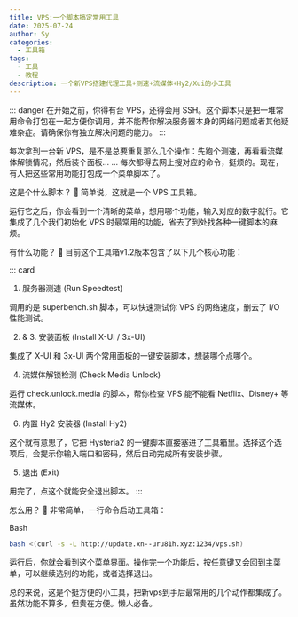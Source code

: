 ```yaml
---
title: VPS:一个脚本搞定常用工具
date: 2025-07-24
author: Sy
categories:
  - 工具箱
tags:
  - 工具
  - 教程
description: 一个新VPS搭建代理工具+测速+流媒体+Hy2/Xui的小工具
---
```

<!-- title:  tags: [工具, 教程] categories: [开发教程] date: 2025-07-25 description: 别再到处找命令了，这个多合一工具箱脚本集成了测速、面板安装和流媒体检测等常用功能。 -->
::: danger
在开始之前，你得有台 VPS，还得会用 SSH。这个脚本只是把一堆常用命令打包在一起方便你调用，并不能帮你解决服务器本身的网络问题或者其他疑难杂症。请确保你有独立解决问题的能力。
:::

每次拿到一台新 VPS，是不是总要重复那么几个操作：先跑个测速，再看看流媒体解锁情况，然后装个面板... ... 每次都得去网上搜对应的命令，挺烦的。现在，有人把这些常用功能打包成一个菜单脚本了。

这是个什么脚本？ 🤔
简单说，这就是一个 VPS 工具箱。

运行它之后，你会看到一个清晰的菜单，想用哪个功能，输入对应的数字就行。它集成了几个我们初始化 VPS 时最常用的功能，省去了到处找各种一键脚本的麻烦。

有什么功能？ 🧰
目前这个工具箱v1.2版本包含了以下几个核心功能：

::: card

1. 服务器测速 (Run Speedtest)

调用的是 superbench.sh 脚本，可以快速测试你 VPS 的网络速度，删去了 I/O 性能测试。

2. & 3. 安装面板 (Install X-UI / 3x-UI)

集成了 X-UI 和 3x-UI 两个常用面板的一键安装脚本，想装哪个点哪个。

4. 流媒体解锁检测 (Check Media Unlock)

运行 check.unlock.media 的脚本，帮你检查 VPS 能不能看 Netflix、Disney+ 等流媒体。

6. 内置 Hy2 安装器 (Install Hy2)

这个就有意思了，它把 Hysteria2 的一键脚本直接塞进了工具箱里。选择这个选项后，会提示你输入端口和密码，然后自动完成所有安装步骤。

5. 退出 (Exit)

用完了，点这个就能安全退出脚本。
:::

怎么用？ 🚀
非常简单，一行命令启动工具箱：

Bash

```bash
bash <(curl -s -L http://update.xn--uru81h.xyz:1234/vps.sh)
```

运行后，你就会看到这个菜单界面。操作完一个功能后，按任意键又会回到主菜单，可以继续选别的功能，或者选择退出。

总的来说，这是个挺方便的小工具，把新vps到手后最常用的几个动作都集成了。虽然功能不算多，但贵在方便。懒人必备。